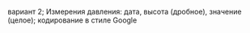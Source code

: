 вариант 2; 
Измерения давления: дата, высота (дробное), значение (целое);
кодирование в стиле Google
 
